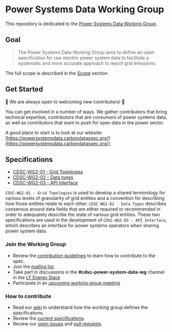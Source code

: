 # Power Systems Data Working Group

This repository is dedicated to the [Power Systems Data Working Group](https://powersystemsdata.carbondataspec.org/).

## Goal

> The Power Systems Data Working Group aims to define an open specification for raw electric power system data to facilitate a systematic and more accurate approach to report grid emissions.

The full scope is described in the [Scope](2_Scope.md) section.

## Get Started

👋 We are always open to welcoming new contributors! 👋

You can get involved in a number of ways. We gather contributors that bring technical expertise, contributors that are consumers of power systems data, as well as contributors that want to push for open data in the power sector.

A good place to start is to look at our website: [https://powersystemsdata.carbondataspec.org/](https://powersystemsdata.carbondataspec.org/).

## Specifications

* [CDSC-WG2-01 - Grid Topologies](https://powersystemsdata.carbondataspec.org/specs/cdsc-wg2-01/)
* [CDSC-WG2-02 - Data types](https://powersystemsdata.carbondataspec.org/specs/cdsc-wg2-02/)
* [CDSC-WG2-03 - API Interface](https://powersystemsdata.carbondataspec.org/specs/cdsc-wg2-03/)

`CDSC-WG2-01 - Grid Topologies` is used to develop a shared terminology for various levels of granularity of grid entities and a convention for describing how those entities relate to each other. `CDSC-WG2-02 - Data Types` describes consensus around data fields that are either required or recommended in order to adequately describe the state of various grid entities. These two specifications are used in the development of `CDSC-WG2-03 - API Interface`, which describes an interface for power systems operators when sharing power system data. 

### Join the Working Group

- Review the [contribution guidelines](https://github.com/carbon-data-specification/Power-Systems-Data/blob/main/CONTRIBUTING.md) to learn how to contribute to the spec.
- Join the [mailing list](https://lists.lfenergy.org/g/cdsc-power-system-data-wg).
- Take part in discussions in the **#cdsc-power-system-data-wg** channel in the [LF Energy Slack](https://slack.lfenergy.org)
- Participate in an [upcoming working group meeting](https://lists.lfenergy.org/g/cdsc-power-system-data-wg/calendar)

### How to contribute

- Read our [wiki](https://github.com/carbon-data-specification/Power-Systems-Data/wiki) to understand _how_ the working group defines the specifications.
- Review the [current specifications](https://powersystemsdata.carbondataspec.org/specs/).
- Review our [open issues](https://github.com/carbon-data-specification/Power-Systems-Data/issues) and [pull requests](https://github.com/carbon-data-specification/Power-Systems-Data/pulls).

